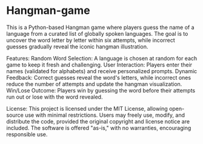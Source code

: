 # Hangman-game
This is a Python-based Hangman game where players guess the name of a language from a curated list of globally spoken languages. The goal is to uncover the word letter by letter within six attempts, while incorrect guesses gradually reveal the iconic hangman illustration.

Features:
Random Word Selection: A language is chosen at random for each game to keep it fresh and challenging.
User Interaction: Players enter their names (validated for alphabets) and receive personalized prompts.
Dynamic Feedback: Correct guesses reveal the word's letters, while incorrect ones reduce the number of attempts and update the hangman visualization.
Win/Lose Outcome: Players win by guessing the word before their attempts run out or lose with the word revealed.

License:
This project is licensed under the MIT License, allowing open-source use with minimal restrictions. Users may freely use, modify, and distribute the code, provided the original copyright and license notice are included. The software is offered "as-is," with no warranties, encouraging responsible use.














